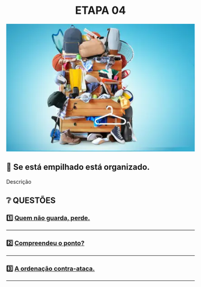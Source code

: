 
<div align="center">
  <h1>ETAPA 04</h1>
    <img src="../assets/acumulado.webp" align="center" style="width: 600px; height: 340px;" />
  </p>
</div>

## 📝 Se está empilhado está organizado.

Descrição

## ❔ QUESTÕES

### 1️⃣ [Quem não guarda, perde.](questao1/descricao.md)

---

### 2️⃣ [Compreendeu o ponto?](questao2/descricao.md)

---

### 3️⃣ [A ordenação contra-ataca.](questao3/descricao.md)

---